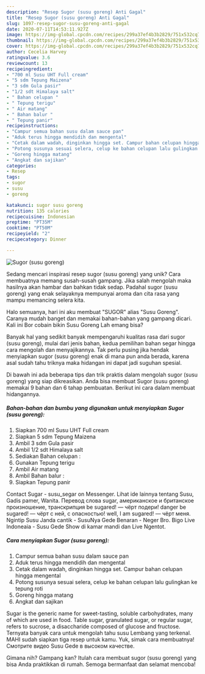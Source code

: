 ```yaml
---
description: "Resep Sugor (susu goreng) Anti Gagal"
title: "Resep Sugor (susu goreng) Anti Gagal"
slug: 1097-resep-sugor-susu-goreng-anti-gagal
date: 2020-07-11T14:53:11.927Z
image: https://img-global.cpcdn.com/recipes/299a37ef4b3b2829/751x532cq70/sugor-susu-goreng-foto-resep-utama.jpg
thumbnail: https://img-global.cpcdn.com/recipes/299a37ef4b3b2829/751x532cq70/sugor-susu-goreng-foto-resep-utama.jpg
cover: https://img-global.cpcdn.com/recipes/299a37ef4b3b2829/751x532cq70/sugor-susu-goreng-foto-resep-utama.jpg
author: Cecelia Harvey
ratingvalue: 3.6
reviewcount: 13
recipeingredient:
- "700 ml Susu UHT Full cream"
- "5 sdm Tepung Maizena"
- "3 sdm Gula pasir"
- "1/2 sdt Himalaya salt"
- " Bahan celupan "
- " Tepung terigu"
- " Air matang"
- " Bahan balur "
- " Tepung panir"
recipeinstructions:
- "Campur semua bahan susu dalam sauce pan"
- "Aduk terus hingga mendidih dan mengental"
- "Cetak dalam wadah, dinginkan hingga set. Campur bahan celupan hingga mengental"
- "Potong susunya sesuai selera, celup ke bahan celupan lalu gulingkan ke tepung roti"
- "Goreng hingga matang"
- "Angkat dan sajikan"
categories:
- Resep
tags:
- sugor
- susu
- goreng

katakunci: sugor susu goreng 
nutrition: 135 calories
recipecuisine: Indonesian
preptime: "PT35M"
cooktime: "PT50M"
recipeyield: "2"
recipecategory: Dinner

---
```



![Sugor (susu goreng)](https://img-global.cpcdn.com/recipes/299a37ef4b3b2829/751x532cq70/sugor-susu-goreng-foto-resep-utama.jpg)

Sedang mencari inspirasi resep sugor (susu goreng) yang unik? Cara membuatnya memang susah-susah gampang. Jika salah mengolah maka hasilnya akan hambar dan bahkan tidak sedap. Padahal sugor (susu goreng) yang enak selayaknya mempunyai aroma dan cita rasa yang mampu memancing selera kita.

Halo semuanya, hari ini aku membuat &#34;SUGOR&#34; alias &#34;Susu Goreng&#34;. Caranya mudah banget dan memakai bahan-bahan yang gampang dicari. Kali ini Bor cobain bikin Susu Goreng Lah emang bisa?

Banyak hal yang sedikit banyak mempengaruhi kualitas rasa dari sugor (susu goreng), mulai dari jenis bahan, kedua pemilihan bahan segar hingga cara mengolah dan menyajikannya. Tak perlu pusing jika hendak menyiapkan sugor (susu goreng) enak di mana pun anda berada, karena asal sudah tahu triknya maka hidangan ini dapat jadi suguhan spesial.


Di bawah ini ada beberapa tips dan trik praktis dalam mengolah sugor (susu goreng) yang siap dikreasikan. Anda bisa membuat Sugor (susu goreng) memakai 9 bahan dan 6 tahap pembuatan. Berikut ini cara dalam membuat hidangannya.

<!--inarticleads1-->

##### Bahan-bahan dan bumbu yang digunakan untuk menyiapkan Sugor (susu goreng):

1. Siapkan 700 ml Susu UHT Full cream
1. Siapkan 5 sdm Tepung Maizena
1. Ambil 3 sdm Gula pasir
1. Ambil 1/2 sdt Himalaya salt
1. Sediakan  Bahan celupan :
1. Gunakan  Tepung terigu
1. Ambil  Air matang
1. Ambil  Bahan balur :
1. Siapkan  Tepung panir


Contact Sugar - susu_segar on Messenger. Lihat ide lainnya tentang Susu, Gadis pamer, Wanita. Перевод слова sugar, американское и британское произношение, транскрипция be sugared! — чёрт подери! danger be sugared! — чёрт с ней, с опасностью! well, I am sugared! — чёрт меня. Ngintip Susu Janda cantik - SusuNya Gede Benaran - Neger Bro. Bigo Live Indoneaia - Susu Gede Show di kamar mandi dan Live Ngentot. 

<!--inarticleads2-->

##### Cara menyiapkan Sugor (susu goreng):

1. Campur semua bahan susu dalam sauce pan
1. Aduk terus hingga mendidih dan mengental
1. Cetak dalam wadah, dinginkan hingga set. Campur bahan celupan hingga mengental
1. Potong susunya sesuai selera, celup ke bahan celupan lalu gulingkan ke tepung roti
1. Goreng hingga matang
1. Angkat dan sajikan


Sugar is the generic name for sweet-tasting, soluble carbohydrates, many of which are used in food. Table sugar, granulated sugar, or regular sugar, refers to sucrose, a disaccharide composed of glucose and fructose. Ternyata banyak cara untuk mengolah tahu susu Lembang yang terkenal. MAHI sudah siapkan tiga resep untuk kamu. Yuk, simak cara membuatnya! Смотрите видео Susu Gede в высоком качестве. 

Gimana nih? Gampang kan? Itulah cara membuat sugor (susu goreng) yang bisa Anda praktikkan di rumah. Semoga bermanfaat dan selamat mencoba!
